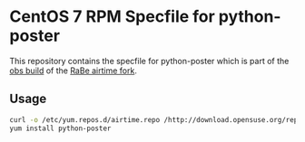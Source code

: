 # CentOS 7 RPM Specfile for python-poster

This repository contains the specfile for python-poster which is part of the [obs build](https://build.opensuse.org/project/show/home:radiorabe:airtime) of the
[RaBe airtime fork](https://github.com/radiorabe/airtime).

## Usage

```bash
curl -o /etc/yum.repos.d/airtime.repo /http://download.opensuse.org/repositories/home:/radiorabe:/airtime/CentOS_7/home:radiorabe:airtime.repo
yum install python-poster
```
